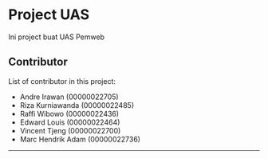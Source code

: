 # Project UAS

Ini project buat UAS Pemweb

## Contributor

List of contributor in this project:

- Andre Irawan (00000022705)
- Riza Kurniawanda (00000022485)
- Raffi Wibowo (00000022436)
- Edward Louis (00000022464)
- Vincent Tjeng (00000022700)
- Marc Hendrik Adam (00000022736)

---
